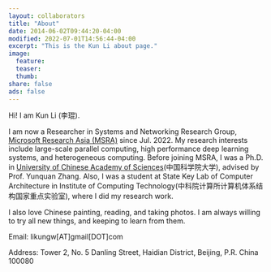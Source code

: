 ```yaml
---
layout: collaborators
title: "About"
date: 2014-06-02T09:44:20-04:00
modified: 2022-07-01T14:56:44-04:00
excerpt: "This is the Kun Li about page."
image:
  feature:
  teaser:
  thumb:
share: false
ads: false
---
```


Hi! I am Kun Li (李琨). 

I am now a Researcher in Systems and Networking Research Group, <a href="https://www.microsoft.com/en-us/research/lab/microsoft-research-asia/">Microsoft Research Asia (MSRA)</a> since Jul. 2022. My research interests include large-scale parallel computing, high performance deep learning systems, and heterogeneous computing. Before joining MSRA, I was a Ph.D. in <a href="https://www.ucas.ac.cn/">University of Chinese Academy of Sciences</a>(中国科学院大学), advised by Prof. Yunquan Zhang. Also, I was a student at State Key Lab of Computer Architecture in Institute of Computing Technology(中科院计算所计算机体系结构国家重点实验室), where I did my research work. 

I also love Chinese painting, reading, and taking photos. I am always willing to try all new things, and keeping to learn from them.

Email: likungw[AT]gmail[DOT]com

Address: Tower 2, No. 5 Danling Street, Haidian District, Beijing, P.R. China 100080
